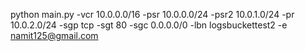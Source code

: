 python main.py -vcr 10.0.0.0/16 -psr 10.0.0.0/24 -psr2 10.0.1.0/24 -pr 10.0.2.0/24 -sgp tcp -sgt 80 -sgc 0.0.0.0/0 -lbn logsbuckettest2 -e namit125@gmail.com
